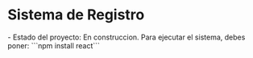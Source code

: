 <h1> Sistema de Registro </h1>
- Estado del proyecto: En construccion.
Para ejecutar el sistema, debes poner:
```npm install react```
